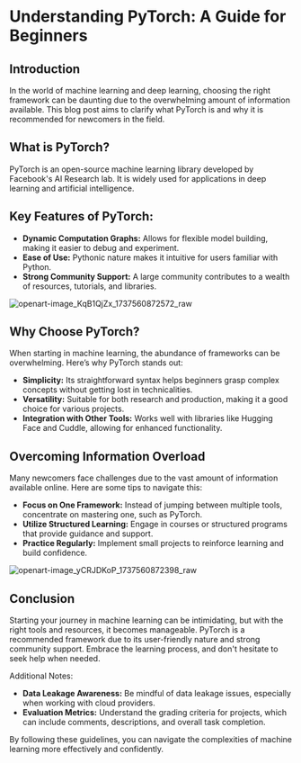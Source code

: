 # Understanding PyTorch: A Guide for Beginners
## Introduction
In the world of machine learning and deep learning, choosing the right framework can be daunting due to the overwhelming amount of information available. This blog post aims to clarify what PyTorch is and why it is recommended for newcomers in the field.
## What is PyTorch?
PyTorch is an open-source machine learning library developed by Facebook's AI Research lab. It is widely used for applications in deep learning and artificial intelligence.
## Key Features of PyTorch:

- **Dynamic Computation Graphs:** Allows for flexible model building, making it easier to debug and experiment.
- **Ease of Use:** Pythonic nature makes it intuitive for users familiar with Python.
- **Strong Community Support:** A large community contributes to a wealth of resources, tutorials, and libraries.

![openart-image_KqB1QjZx_1737560872572_raw](https://github.com/user-attachments/assets/bd6c9299-b29f-4822-9312-2a7332e47895)

## Why Choose PyTorch?
When starting in machine learning, the abundance of frameworks can be overwhelming. Here’s why PyTorch stands out:

- **Simplicity:** Its straightforward syntax helps beginners grasp complex concepts without getting lost in technicalities.
- **Versatility:** Suitable for both research and production, making it a good choice for various projects.
- **Integration with Other Tools:** Works well with libraries like Hugging Face and Cuddle, allowing for enhanced functionality.

## Overcoming Information Overload
Many newcomers face challenges due to the vast amount of information available online. Here are some tips to navigate this:

- **Focus on One Framework:** Instead of jumping between multiple tools, concentrate on mastering one, such as PyTorch.
- **Utilize Structured Learning:** Engage in courses or structured programs that provide guidance and support.
- **Practice Regularly:** Implement small projects to reinforce learning and build confidence.

![openart-image_yCRJDKoP_1737560872398_raw](https://github.com/user-attachments/assets/e0ea38ff-be21-488e-9764-b940d7734953)

## Conclusion
Starting your journey in machine learning can be intimidating, but with the right tools and resources, it becomes manageable. PyTorch is a recommended framework due to its user-friendly nature and strong community support. Embrace the learning process, and don't hesitate to seek help when needed.

Additional Notes:

- **Data Leakage Awareness:** Be mindful of data leakage issues, especially when working with cloud providers.
- **Evaluation Metrics:** Understand the grading criteria for projects, which can include comments, descriptions, and overall task completion.

By following these guidelines, you can navigate the complexities of machine learning more effectively and confidently.
